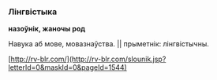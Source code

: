 ### Лінгвістыка
**назоўнік, жаночы род**

Навука аб мове, мовазнаўства. || прыметнік: лінгвістычны.

<a rel="author">[http://rv-blr.com/](http://rv-blr.com/slounik.jsp?letterId=0&maskId=0&pageId=1544)</a>
